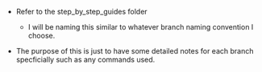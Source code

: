 - Refer to the step_by_step_guides folder

  - I will be naming this similar to whatever branch naming convention I choose.

- The purpose of this is just to have some detailed notes for each branch specficially such as any commands used.
